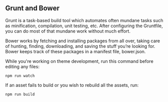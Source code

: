## Grunt and Bower

Grunt is a task-based build tool which automates often mundane tasks such as minification, compilation, unit testing, etc. After configuring the Gruntfile, you can do most of that mundane work without much effort. 

Bower works by fetching and installing packages from all over, taking care of hunting, finding, downloading, and saving the stuff you’re looking for. Bower keeps track of these packages in a manifest file, bower.json.

While you're working on theme development, run this command before editing any files: 

```
npm run watch
```

If an asset fails to build or you wish to rebuild all the assets, run:

```
npm run build
```
